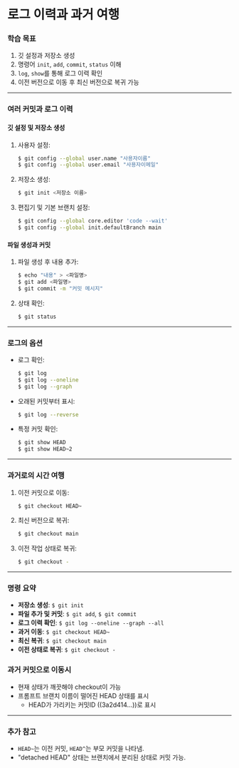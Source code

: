 # 로그 이력과 과거 여행

### 학습 목표
1. 깃 설정과 저장소 생성
2. 명령어 `init`, `add`, `commit`, `status` 이해
3. `log`, `show`를 통해 로그 이력 확인
4. 이전 버전으로 이동 후 최신 버전으로 복귀 가능

---

### 여러 커밋과 로그 이력
#### 깃 설정 및 저장소 생성
1. 사용자 설정:
   ```bash
   $ git config --global user.name "사용자이름"
   $ git config --global user.email "사용자이메일"
   ```
2. 저장소 생성:
   ```bash
   $ git init <저장소 이름>
   ```
3. 편집기 및 기본 브랜치 설정:
   ```bash
   $ git config --global core.editor 'code --wait'
   $ git config --global init.defaultBranch main
   ```

#### 파일 생성과 커밋
1. 파일 생성 후 내용 추가:
   ```bash
   $ echo "내용" > <파일명>
   $ git add <파일명>
   $ git commit -m "커밋 메시지"
   ```
2. 상태 확인:
   ```bash
   $ git status
   ```

---

### 로그의 옵션
- 로그 확인:
  ```bash
  $ git log
  $ git log --oneline
  $ git log --graph
  ```
- 오래된 커밋부터 표시:
  ```bash
  $ git log --reverse
  ```
- 특정 커밋 확인:
  ```bash
  $ git show HEAD
  $ git show HEAD~2
  ```

---

### 과거로의 시간 여행
1. 이전 커밋으로 이동:
   ```bash
   $ git checkout HEAD~
   ```
2. 최신 버전으로 복귀:
   ```bash
   $ git checkout main
   ```
3. 이전 작업 상태로 복귀:
   ```bash
   $ git checkout -
   ```

---

### 명령 요약
- **저장소 생성**: `$ git init`
- **파일 추가 및 커밋**: `$ git add`, `$ git commit`
- **로그 이력 확인**: `$ git log --oneline --graph --all`
- **과거 이동**: `$ git checkout HEAD~`
- **최신 복귀**: `$ git checkout main`
- **이전 상태로 복귀**: `$ git checkout -`

### 과거 커밋으로 이동시
- 현재 상태가 깨끗해야 checkout이 가능
- 프롬프트 브랜치 이름이 떨어진 HEAD 상태를 표시
  - HEAD가 가리키는 커밋ID ((3a2d414...))로 표시

---

### 추가 참고
- `HEAD~`는 이전 커밋, `HEAD^`는 부모 커밋을 나타냄.
- "detached HEAD" 상태는 브랜치에서 분리된 상태로 커밋 가능.
